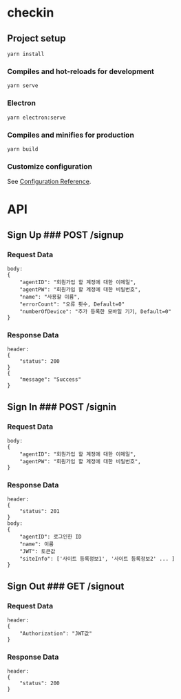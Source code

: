 # checkin

## Project setup
```
yarn install
```

### Compiles and hot-reloads for development
```
yarn serve
```

### Electron
```
yarn electron:serve
```

### Compiles and minifies for production
```
yarn build
```

### Customize configuration
See [Configuration Reference](https://cli.vuejs.org/config/).




# API

## Sign Up  ### POST /signup
### Request Data
```
body:
{
    "agentID": "회원가입 할 계정에 대한 이메일",
    "agentPW": "회원가입 할 계정에 대한 비밀번호",
    "name": "사용할 이름",
    "errorCount": "오류 횟수, Default=0"
    "numberOfDevice": "추가 등록한 모바일 기기, Default=0"
}
```
### Response Data
```
header:
{
    "status": 200
}
{
    "message": "Success"
}
```
## Sign In  ### POST /signin
### Request Data
```
body:
{
    "agentID": "회원가입 할 계정에 대한 이메일",
    "agentPW": "회원가입 할 계정에 대한 비밀번호",
}
```
### Response Data
```
header:
{
    "status": 201
}
body:
{
    "agentID": 로그인한 ID
    "name": 이름
    "JWT": 토큰값
    "siteInfo": ['사이트 등록정보1', '사이트 등록정보2' ... ]
}
```
## Sign Out ### GET /signout
### Request Data
```
header:
{
    "Authorization": "JWT값"
}
```
### Response Data
```
header:
{
    "status": 200
}
```
